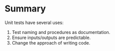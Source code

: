 # Summary

Unit tests have several uses:

1. Test naming and procedures as documentation.
2. Ensure inputs/outputs are predictable.
3. Change the approach of writing code.
